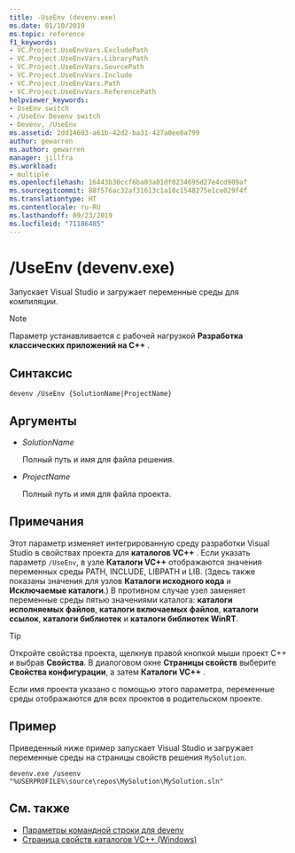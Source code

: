```yaml
---
title: -UseEnv (devenv.exe)
ms.date: 01/10/2019
ms.topic: reference
f1_keywords:
- VC.Project.UseEnvVars.ExcludePath
- VC.Project.UseEnvVars.LibraryPath
- VC.Project.UseEnvVars.SourcePath
- VC.Project.UseEnvVars.Include
- VC.Project.UseEnvVars.Path
- VC.Project.UseEnvVars.ReferencePath
helpviewer_keywords:
- UseEnv switch
- /UseEnv Devenv switch
- Devenv, /UseEnv
ms.assetid: 2dd14603-a61b-42d2-ba31-427a0ee8a799
author: gewarren
ms.author: gewarren
manager: jillfra
ms.workload:
- multiple
ms.openlocfilehash: 16443b30ccf6ba03a01df0234695d27e4cd909af
ms.sourcegitcommit: 88f576ac32af31613c1a10c1548275e1ce029f4f
ms.translationtype: HT
ms.contentlocale: ru-RU
ms.lasthandoff: 09/23/2019
ms.locfileid: "71186485"
---
```

# <a name="useenv-devenvexe"></a>/UseEnv (devenv.exe)

Запускает Visual Studio и загружает переменные среды для компиляции.

> [!NOTE]
> Параметр устанавливается с рабочей нагрузкой **Разработка классических приложений на C++** .

## <a name="syntax"></a>Синтаксис

```shell
devenv /UseEnv {SolutionName|ProjectName}
```

## <a name="arguments"></a>Аргументы

- *SolutionName*

  Полный путь и имя для файла решения.

- *ProjectName*

  Полный путь и имя для файла проекта.

## <a name="remarks"></a>Примечания

Этот параметр изменяет интегрированную среду разработки Visual Studio в свойствах проекта для **каталогов VC++** . Если указать параметр `/UseEnv`, в узле **Каталоги VC++** отображаются значения переменных среды PATH, INCLUDE, LIBPATH и LIB. (Здесь также показаны значения для узлов **Каталоги исходного кода** и **Исключаемые каталоги**.) В противном случае узел заменяет переменные среды пятью значениями каталога: **каталоги исполняемых файлов**, **каталоги включаемых файлов**, **каталоги ссылок**, **каталоги библиотек** и **каталоги библиотек WinRT**.

> [!TIP]
> Откройте свойства проекта, щелкнув правой кнопкой мыши проект C++ и выбрав **Свойства**. В диалоговом окне **Страницы свойств** выберите **Свойства конфигурации**, а затем **Каталоги VC++** .

Если имя проекта указано с помощью этого параметра, переменные среды отображаются для всех проектов в родительском проекте.

## <a name="example"></a>Пример

Приведенный ниже пример запускает Visual Studio и загружает переменные среды на страницы свойств решения `MySolution`.

```shell
devenv.exe /useenv "%USERPROFILE%\source\repos\MySolution\MySolution.sln"
```

## <a name="see-also"></a>См. также

- [Параметры командной строки для devenv](../../ide/reference/devenv-command-line-switches.md)
- [Страница свойств каталогов VC++ (Windows)](/cpp/build/reference/vcpp-directories-property-page)
